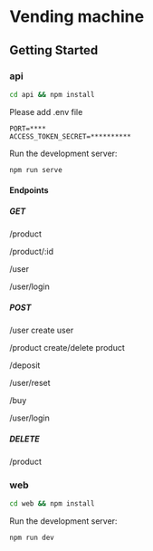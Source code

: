 # Vending machine


## Getting Started

### api
```bash
cd api && npm install
```

Please add .env file

```
PORT=****
ACCESS_TOKEN_SECRET=**********
```

Run the development server:

```bash
npm run serve
```

#### Endpoints
##### GET

/product

/product/:id

/user

/user/login

##### POST

/user create user

/product create/delete product

/deposit 

/user/reset

/buy

/user/login

##### DELETE
/product

### web
```bash
cd web && npm install
```

Run the development server:

```bash
npm run dev
```
